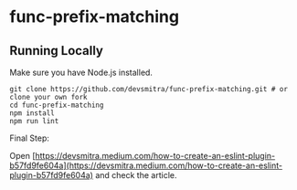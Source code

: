 # func-prefix-matching

## Running Locally

Make sure you have Node.js installed.

```
git clone https://github.com/devsmitra/func-prefix-matching.git # or clone your own fork
cd func-prefix-matching
npm install
npm run lint
```

Final Step:

Open [https://devsmitra.medium.com/how-to-create-an-eslint-plugin-b57fd9fe604a](https://devsmitra.medium.com/how-to-create-an-eslint-plugin-b57fd9fe604a) and check the article.

